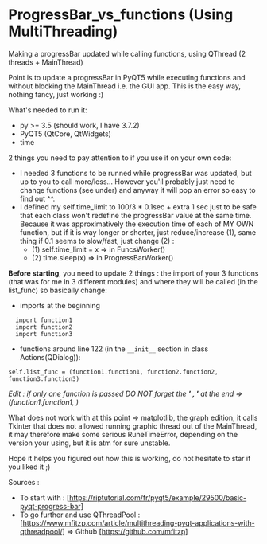 # ProgressBar_vs_functions (Using MultiThreading)
Making a progressBar updated while calling functions, using QThread (2 threads + MainThread)

Point is to update a progressBar in PyQT5 while executing functions and without blocking the MainThread i.e. the GUI app. This is the easy way, nothing fancy, just working :)

What's needed to run it:
- py >= 3.5 (should work, I have 3.7.2)
- PyQT5 (QtCore, QtWidgets)
- time

2 things you need to pay attention to if you use it on your own code:
- I needed 3 functions to be runned while progressBar was updated, but up to you to call more/less... However you'll probably just need to change functions (see under) and anyway it will pop an error so easy to find out ^^.
- I defined my self.time_limit to 100/3 * 0.1sec + extra 1 sec just to be safe that each class won't redefine the progressBar value at the same time. Because it was approximatively the execution time of each of MY OWN function, but if it is way longer or shorter, just reduce/increase (1), same thing if 0.1 seems to slow/fast, just change (2) :
  - (1) self.time_limit = x => in FuncsWorker()
  - (2) time.sleep(x) => in ProgressBarWorker()
    
**Before starting**, you need to update 2 things : the import of your 3 functions (that was for me in 3 different modules) and where they will be called (in the list_func) so basically change:
- imports at the beginning
```
  import function1
  import function2
  import function3
```
- functions around line 122 (in the ```__init__``` section in class Actions(QDialog)):
```
self.list_func = (function1.function1, function2.function2, function3.function3)
```
*Edit : if only one function is passed DO NOT forget the **' , '** at the end => (function1.function1, )*

What does not work with at this point => matplotlib, the graph edition, it calls Tkinter that does not allowed running graphic thread out of the MainThread, it may therefore make some serious RuneTimeError, depending on the version your using, but it is atm for sure unstable.

Hope it helps you figured out how this is working, do not hesitate to star if you liked it ;)

Sources :
- To start with : [https://riptutorial.com/fr/pyqt5/example/29500/basic-pyqt-progress-bar]
- To go further and use QThreadPool : [https://www.mfitzp.com/article/multithreading-pyqt-applications-with-qthreadpool/] => Github [https://github.com/mfitzp]
